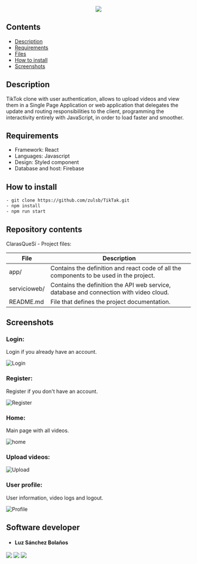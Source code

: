 <div align= center><img src='https://user-images.githubusercontent.com/7723544/119770735-376f5080-be82-11eb-96c8-79df597306fe.png'></div>

## Contents

* [Description](https://github.com/zulsb/TikTak#description)
* [Requirements](https://github.com/zulsb/TikTak#requirements)
* [Files](https://github.com/zulsb/TikTak#repository-contents)
* [How to install](https://github.com/zulsb/TikTak#how-to-install)
* [Screenshots](https://github.com/zulsb/TikTak#screenshots)


## Description
TikTok clone with user authentication, allows to upload videos and view them in a Single Page Application or web application that delegates the update and routing responsibilities to the client, programming the interactivity entirely with JavaScript, in order to load faster and smoother. 

## Requirements
* Framework: React
* Languages: Javascript 
* Design: Styled component
* Database and host: Firebase 

## How to install

```bash
- git clone https://github.com/zulsb/TikTak.git
- npm install
- npm run start
```


## Repository contents
ClarasQueSí - Project files:

|   **File**   |   **Description**   |
| -------------- | --------------------- |
|app/ | Contains the definition and react code of all the components to be used in the project. |
|servicioweb/ | Contains the definition the API web service, database and connection with video cloud.|
|README.md | File that defines the project documentation. |

## Screenshots

### Login:
Login if you already have an account.

![Login](https://user-images.githubusercontent.com/7723544/119773931-fcbbe700-be86-11eb-83ad-a09c936b13ed.png)

### Register:
Register if you don't have an account.

![Register](https://user-images.githubusercontent.com/7723544/119773933-fd547d80-be86-11eb-8d94-1c3062eb8cc7.png)

### Home:
Main page with all videos.

![home](https://user-images.githubusercontent.com/7723544/119774356-ab602780-be87-11eb-8e91-5723e07f6bad.png)


### Upload videos:
![Upload](https://user-images.githubusercontent.com/7723544/119774355-ab602780-be87-11eb-8638-f43d614e9cfe.png)

### User profile:
User information, video logs and logout.

![Profile](https://user-images.githubusercontent.com/7723544/119774352-aa2efa80-be87-11eb-8520-daf21f63e738.png)


## Software developer

* #### Luz Sánchez Bolaños
[<img src="https://img.shields.io/badge/LuzSanchez-%230077B5.svg?&style=flat-square&logo=linkedin&logoColor=white"/>](https://www.linkedin.com/in/luzsanchezb/)
[<img src="https://img.shields.io/badge/@LuzSanchezB-%231da1f2.svg?&style=flat-square&logo=twitter&logoColor=white"/>](https://twitter.com/LuzSanchezB)
[<img src="https://img.shields.io/badge/zulsb-332B40?&style=flat-square&logo=Github&logoColor=white"/>](https://github.com/zulsb)
